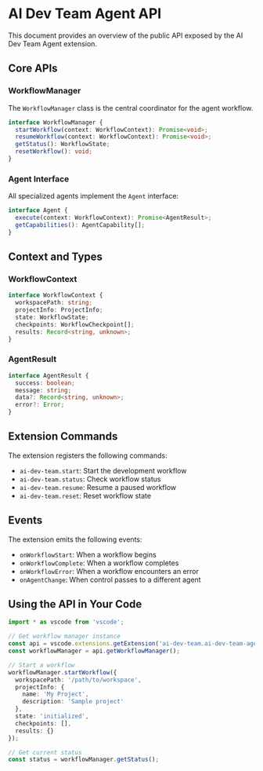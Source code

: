 # AI Dev Team Agent API

This document provides an overview of the public API exposed by the AI Dev Team Agent extension.

## Core APIs

### WorkflowManager

The `WorkflowManager` class is the central coordinator for the agent workflow.

```typescript
interface WorkflowManager {
  startWorkflow(context: WorkflowContext): Promise<void>;
  resumeWorkflow(context: WorkflowContext): Promise<void>;
  getStatus(): WorkflowState;
  resetWorkflow(): void;
}
```

### Agent Interface

All specialized agents implement the `Agent` interface:

```typescript
interface Agent {
  execute(context: WorkflowContext): Promise<AgentResult>;
  getCapabilities(): AgentCapability[];
}
```

## Context and Types

### WorkflowContext

```typescript
interface WorkflowContext {
  workspacePath: string;
  projectInfo: ProjectInfo;
  state: WorkflowState;
  checkpoints: WorkflowCheckpoint[];
  results: Record<string, unknown>;
}
```

### AgentResult

```typescript
interface AgentResult {
  success: boolean;
  message: string;
  data?: Record<string, unknown>;
  error?: Error;
}
```

## Extension Commands

The extension registers the following commands:

- `ai-dev-team.start`: Start the development workflow
- `ai-dev-team.status`: Check workflow status
- `ai-dev-team.resume`: Resume a paused workflow
- `ai-dev-team.reset`: Reset workflow state

## Events

The extension emits the following events:

- `onWorkflowStart`: When a workflow begins
- `onWorkflowComplete`: When a workflow completes
- `onWorkflowError`: When a workflow encounters an error
- `onAgentChange`: When control passes to a different agent

## Using the API in Your Code

```typescript
import * as vscode from 'vscode';

// Get workflow manager instance
const api = vscode.extensions.getExtension('ai-dev-team.ai-dev-team-agent')?.exports;
const workflowManager = api.getWorkflowManager();

// Start a workflow
workflowManager.startWorkflow({
  workspacePath: '/path/to/workspace',
  projectInfo: {
    name: 'My Project',
    description: 'Sample project'
  },
  state: 'initialized',
  checkpoints: [],
  results: {}
});

// Get current status
const status = workflowManager.getStatus();
```
